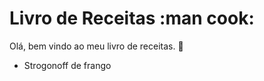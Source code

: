 # Livro de Receitas :man cook:

Olá, bem vindo ao meu livro de receitas. :wave:
 - Strogonoff de frango
 
